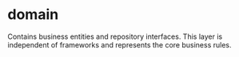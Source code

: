 # domain

Contains business entities and repository interfaces. This layer is independent of frameworks and represents the core business rules.
